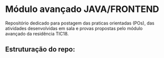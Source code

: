 # Módulo avançado JAVA/FRONTEND

Repositório dedicado para postagem das praticas orientadas (POs), das atividades desenvolvidas em sala e provas propostas pelo módulo avançado da residência TIC18.

## Estruturação do repo:

